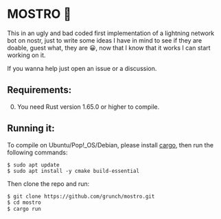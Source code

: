 # MOSTRO 🧌

This in an ugly and bad coded first implementation of a lightning network bot on nostr, just to write some ideas I have in mind to see if they are doable, guest what, they are 😀, now that I know that it works I can start working on it.

If you wanna help just open an issue or a discussion.

## Requirements:

0. You need Rust version 1.65.0 or higher to compile.

## Running it:

To compile on Ubuntu/Pop!\_OS/Debian, please install [cargo](https://www.rust-lang.org/tools/install), then run the following commands:

```
$ sudo apt update
$ sudo apt install -y cmake build-essential
```

Then clone the repo and run:

```bash
$ git clone https://github.com/grunch/mostro.git
$ cd mostro
$ cargo run
```
